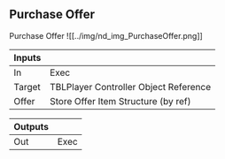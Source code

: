 ## Purchase Offer
Purchase Offer
![[../img/nd_img_PurchaseOffer.png]]

|Inputs||
|--|--|
| In | Exec |
| Target | TBLPlayer Controller Object Reference |
| Offer | Store Offer Item Structure (by ref) |

|Outputs||
|--|--|
| Out | Exec |
